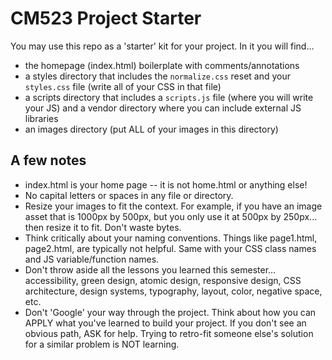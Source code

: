 # CM523 Project Starter

You may use this repo as a 'starter' kit for your project. In it you will find...
- the homepage (index.html) boilerplate with comments/annotations
- a styles directory that includes the `normalize.css` reset and your `styles.css` file (write all of your CSS in that file)
- a scripts directory that includes a `scripts.js` file (where you will write your JS) and a vendor directory where you can include external JS libraries
- an images directory (put ALL of your images in this directory)

## A few notes
- index.html is your home page -- it is not home.html or anything else!
- No capital letters or spaces in any file or directory.
- Resize your images to fit the context. For example, if you have an image asset that is 1000px by 500px, but you only use it at 500px by 250px... then resize it to fit. Don't waste bytes. 
- Think critically about your naming conventions. Things like page1.html, page2.html, are typically not helpful. Same with your CSS class names and JS variable/function names.
- Don't throw aside all the lessons you learned this semester... accessibility, green design, atomic design, responsive design, CSS architecture, design systems, typography, layout, color, negative space, etc.
- Don't 'Google' your way through the project. Think about how you can APPLY what you've learned to build your project. If you don't see an obvious path, ASK for help. Trying to retro-fit someone else's solution for a similar problem is NOT learning.   
